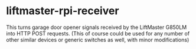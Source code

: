 # liftmaster-rpi-receiver

This turns garage door opener signals received by the LiftMaster G850LM into HTTP POST requests. (This of course could be used for any number of other similar devices or generic switches as well, with minor modifications)
